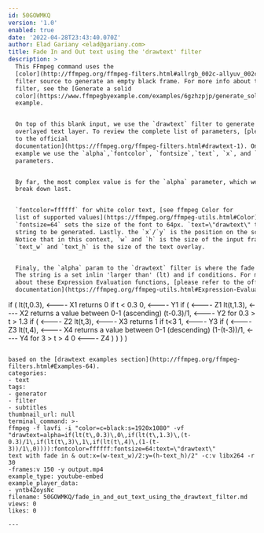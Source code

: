 ```yaml
---
id: 50GOWMKQ
version: '1.0'
enabled: true
date: '2022-04-28T23:43:40.070Z'
author: Elad Gariany <elad@gariany.com>
title: Fade In and Out text using the 'drawtext' filter
description: >
  This FFmpeg command uses the
  [color](http://ffmpeg.org/ffmpeg-filters.html#allrgb_002c-allyuv_002c-color_002c-colorchart_002c-colorspectrum_002c-haldclutsrc_002c-nullsrc_002c-pal75bars_002c-pal100bars_002c-rgbtestsrc_002c-smptebars_002c-smptehdbars_002c-testsrc_002c-testsrc2_002c-yuvtestsrc)
  filter source to generate an empty black frame. For more info about this
  filter, see the [Generate a solid
  color](https://www.ffmpegbyexample.com/examples/6gzhzpjp/generate_solid_color_264_video_with_the_color_video_source_filter_color_hex_code/)
  example. 


  On top of this blank input, we use the `drawtext` filter to generate the
  overlayed text layer. To review the complete list of parameters, [please refer
  to the official
  documentation](https://ffmpeg.org/ffmpeg-filters.html#drawtext-1). On this
  example we use the `alpha`,`fontcolor`, `fontsize`,`text`, `x`, and `y` filter
  parameters.


  By far, the most complex value is for the `alpha` parameter, which we will
  break down last.


  `fontcolor=ffffff` for white color text, [see ffmpeg Color for
  list of supported values](https://ffmpeg.org/ffmpeg-utils.html#Color)). 
  `fontsize=64` sets the size of the font to 64px. `text=\"drawtext\" text with fade in & out` is the text
  string to be generated. Lastly. the `x`/`y` is the position on the screen that the text layer should be overlayed. 
  Notice that in this context, `w` and `h` is the size of the input frame and
  `text_w` and `text_h` is the size of the text overlay.


  Finaly, the `alpha` param to the `drawtext` filter is where the fade in/out magic happens. 
  The string is a set inlin 'larger than' (lt) and if conditions. For more info
  about these Expression Evaluation functions, [please refer to the official
  documentation](https://ffmpeg.org/ffmpeg-utils.html#Expression-Evaluation)


  ```
  if ( 
    lt(t\,0.3)\,          <---- X1  returns 0 if t < 0.3
    0\,                   <---- Y1
    if (                  <---- Z1
      lt(t\,1.3)\,          <---- X2  returns a value between 0-1 (ascending)
      (t-0.3)/1\,           <---- Y2  for 0.3 > t > 1.3
      if (                  <---- Z2
        lt(t\,3)\,            <---- X3  returns 1 if t<3
        1\,                   <---- Y3
        if (                  <---- Z3
          lt(t\,4)\,             <---- X4  returns a value between 0-1 (descending)
          (1-(t-3))/1\,          <---- Y4  for 3 > t > 4
          0                      <---- Z4 
        )
      )
    )
  )

  ```
  
  based on the [drawtext examples section](http://ffmpeg.org/ffmpeg-filters.html#Examples-64).
categories:
  - text
tags:
  - generator
  - filter
  - subtitles
thumbnail_url: null
terminal_command: >-
  ffmpeg -f lavfi -i "color=c=black:s=1920x1080" -vf
  "drawtext=alpha=if(lt(t\,0.3)\,0\,if(lt(t\,1.3)\,(t-0.3)/1\,if(lt(t\,3)\,1\,if(lt(t\,4)\,(1-(t-3))/1\,0)))):fontcolor=ffffff:fontsize=64:text=\"drawtext\"
  text with fade in & out:x=(w-text_w)/2:y=(h-text_h)/2" -c:v libx264 -r 30
  -frames:v 150 -y output.mp4
example_type: youtube-embed
example_player_data:
  - yntb4ZoysNc
filename: 50GOWMKQ/fade_in_and_out_text_using_the_drawtext_filter.md
views: 0
likes: 0

---
```


